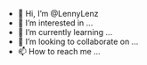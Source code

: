 - 👋 Hi, I’m @LennyLenz
- 👀 I’m interested in ... 
- 🌱 I’m currently learning ... 
- 💞️ I’m looking to collaborate on ...
- 📫 How to reach me ...

<!---
LennyLenz/LennyLenz is a ✨ special ✨ repository because its `README.md` (this file) appears on your GitHub profile.
You can click the Preview link to take a look at your changes.
--->

